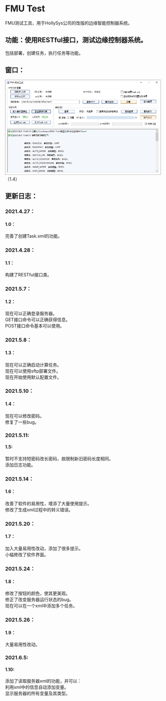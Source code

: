 # FMU Test
FMU测试工具，用于HollySys公司的改版的边缘智能控制器系统。
## 功能：使用RESTful接口，测试边缘控制器系统。  
包括部署，创建任务，执行任务等功能。
## 窗口：
![image](https://github.com/Firemountaincold/FMU-Test/blob/main/Image.png)（1.4）
## 更新日志：
### 2021.4.27：
#### 1.0：
完善了创建Task.xml的功能。
### 2021.4.28：
#### 1.1：
构建了RESTful接口类。
### 2021.5.7：
#### 1.2：
现在可以正确登录服务器。  
GET接口命令可以正确获得信息。  
POST接口命令基本可以使用。
### 2021.5.8：
#### 1.3：
现在可以正确启动计算任务。   
现在可以使用sftp部署文件。  
现在开始使用默认配置文件。
### 2021.5.10： 
#### 1.4：
现在可以修改密码。  
修复了一些bug。  
### 2021.5.11:
#### 1.5:
暂时不支持短密码改长密码，故限制新旧密码长度相同。  
添加日志功能。
### 2021.5.14：
#### 1.6：
改善了软件的易用性，增添了大量使用提示。   
修改了生成xml过程中的转义错误。
### 2021.5.20：
#### 1.7：
加入大量易用性改动，添加了很多提示。   
小幅修改了软件界面。
### 2021.5.24：
#### 1.8：
修改了按钮的颜色，使其更美观。   
修正了改变服务器运行状态的bug。   
现在可以在一个xml中添加多个任务。
### 2021.5.26：
#### 1.9：
大量易用性改动。
### 2021.6.5:
#### 1.10:
添加了读取服务器xml的功能，并可以：   
利用xml中的信息自动添加变量。   
显示服务器的所有变量及其类型。






